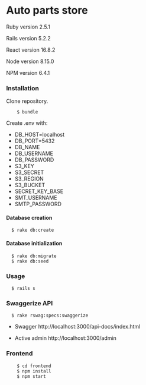 # Auto parts store

Ruby version 2.5.1

Rails version 5.2.2

React version 16.8.2

Node version 8.15.0

NPM version 6.4.1

 ### Installation
  
  Clone repository. 
  
        $ bundle

  Create .env with: 
   * DB_HOST=localhost
   * DB_PORT=5432
   * DB_NAME
   * DB_USERNAME
   * DB_PASSWORD
   * S3_KEY
   * S3_SECRET
   * S3_REGION
   * S3_BUCKET
   * SECRET_KEY_BASE
   * SMT_USERNAME
   * SMTP_PASSWORD
   
#### Database creation

      $ rake db:create

#### Database initialization

      $ rake db:migrate
      $ rake db:seed

### Usage

      $ rails s

### Swaggerize API
      $ rake rswag:specs:swaggerize
      
* Swagger http://localhost:3000/api-docs/index.html

* Active admin http://localhost:3000/admin

### Frontend

        $ cd frontend
        $ npm install
        $ npm start
